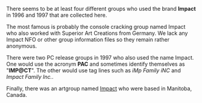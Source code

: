 There seems to be at least four different groups who used the brand **Impact** in 1996 and 1997 that are collected here.

The most famous is probably the console cracking group named Impact who also worked with Superior Art Creations from Germany. We lack any Impact NFO or other group information files so they remain rather anonymous.

There were two PC release groups in 1997 who also used the name Impact. One would use the acronym **PAC** and sometimes identify themselves as "**IMP@CT**". The other would use tag lines such as *iMp Family iNC* and *Impact Family Inc.*.

Finally, there was an artgroup named [Impact](https://demozoo.org/groups/87005/) who were based in Manitoba, Canada.
